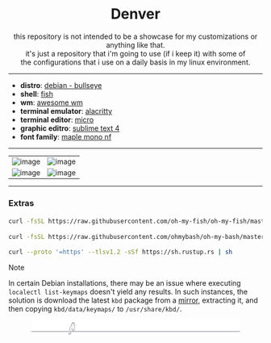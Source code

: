 <!-- patodavida :duck: -->

<div align="center">

# Denver

this repository is not intended to be a showcase for my customizations or anything like that.<br>
it's just a repository that i'm going to use (if i keep it) with some of<br>
the configurations that i use on a daily basis in my linux environment.

</div>

---

- **distro**: [debian - bullseye](https://www.debian.org/)
- **shell**: [fish](https://github.com/fish-shell/fish-shell)
- **wm**: [awesome wm](https://github.com/awesomewm/awesome)
- **terminal emulator**: [alacritty](https://github.com/alacritty/alacritty)
- **terminal editor**: [micro](https://github.com/zyedidia/micro)
- **graphic editro**: [sublime text 4](https://www.sublimetext.com/download)
- **font family**: [maple mono nf](https://github.com/subframe7536/maple-font)

---

| | |
| :---: | :---: |
| ![image](./preview/000.png) | ![image](./preview/001.png) | |
| ![image](./preview/003.png) | ![image](./preview/002.png) | |

---

### Extras

```bash
curl -fsSL https://raw.githubusercontent.com/oh-my-fish/oh-my-fish/master/bin/install | sh
```

```bash
curl -fsSL https://raw.githubusercontent.com/ohmybash/oh-my-bash/master/tools/install.sh | sh
```

```bash
curl --proto '=https' --tlsv1.2 -sSf https://sh.rustup.rs | sh
```


> [!NOTE]
> In certain Debian installations, there may be an issue where executing `localectl list-keymaps`
> doesn't yield any results. In such instances, the solution is download the latest
> `kbd` package from a [mirror](https://mirrors.edge.kernel.org/pub/linux/utils/kbd/),
> extracting it, and then copying `kbd/data/keymaps/` to `/usr/share/kbd/`.


<div align="center">
<img src="./banners/cat.svg" title="Banner" alt="a cat balancing on a straight rope" width="82%">
</div>

